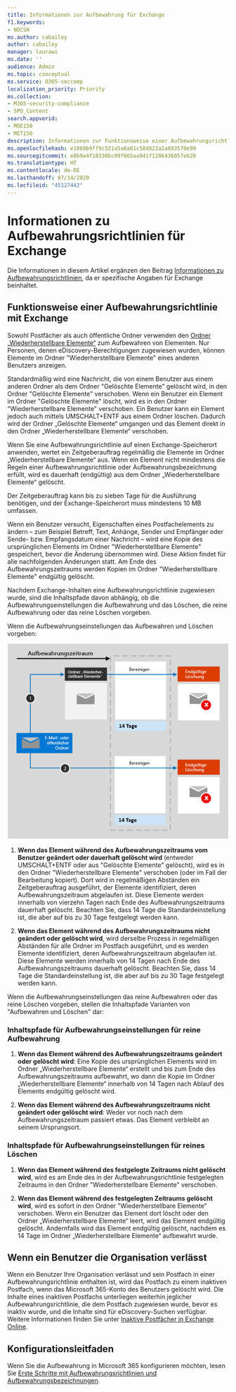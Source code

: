 ```yaml
---
title: Informationen zur Aufbewahrung für Exchange
f1.keywords:
- NOCSH
ms.author: cabailey
author: cabailey
manager: laurawi
ms.date: ''
audience: Admin
ms.topic: conceptual
ms.service: O365-seccomp
localization_priority: Priority
ms.collection:
- M365-security-compliance
- SPO_Content
search.appverid:
- MOE150
- MET150
description: Informationen zur Funktionsweise einer Aufbewahrungsrichtlinien für Exchange.
ms.openlocfilehash: e1860b9ff9c521a5a6a61c58d822a2a893570e99
ms.sourcegitcommit: e8b9a4f18330bc09f665aa941f1286436057eb28
ms.translationtype: HT
ms.contentlocale: de-DE
ms.lasthandoff: 07/14/2020
ms.locfileid: "45127442"
---
```

# <a name="learn-about-retention-for-exchange"></a>Informationen zu Aufbewahrungsrichtlinien für Exchange

Die Informationen in diesem Artikel ergänzen den Beitrag [Informationen zu Aufbewahrungsrichtlinien](retention.md), da er spezifische Angaben für Exchange beinhaltet.

## <a name="how-retention-works-for-exchange"></a>Funktionsweise einer Aufbewahrungsrichtlinie mit Exchange

Sowohl Postfächer als auch öffentliche Ordner verwenden den [Ordner „Wiederherstellbare Elemente“](https://docs.microsoft.com/exchange/security-and-compliance/recoverable-items-folder/recoverable-items-folder) zum Aufbewahren von Elementen. Nur Personen, denen eDiscovery-Berechtigungen zugewiesen wurden, können Elemente im Ordner "Wiederherstellbare Elemente" eines anderen Benutzers anzeigen.
  
Standardmäßig wird eine Nachricht, die von einem Benutzer aus einem anderen Ordner als dem Ordner "Gelöschte Elemente" gelöscht wird, in den Ordner "Gelöschte Elemente" verschoben. Wenn ein Benutzer ein Element im Ordner "Gelöschte Elemente" löscht, wird es in den Ordner "Wiederherstellbare Elemente" verschoben. Ein Benutzer kann ein Element jedoch auch mittels UMSCHALT+ENTF aus einem Ordner löschen. Dadurch wird der Ordner „Gelöschte Elemente“ umgangen und das Element direkt in den Ordner „Wiederherstellbare Elemente“ verschoben.
  
Wenn Sie eine Aufbewahrungsrichtlinie auf einen Exchange-Speicherort anwenden, wertet ein Zeitgeberauftrag regelmäßig die Elemente im Ordner „Wiederherstellbare Elemente“ aus.  Wenn ein Element nicht mindestens die Regeln einer Aufbewahrungsrichtlinie oder Aufbewahrungsbezeichnung erfüllt, wird es dauerhaft (endgültig) aus dem Ordner „Wiederherstellbare Elemente“ gelöscht.

Der Zeitgeberauftrag kann bis zu sieben Tage für die Ausführung benötigen, und der Exchange-Speicherort muss mindestens 10 MB umfassen.
  
Wenn ein Benutzer versucht, Eigenschaften eines Postfachelements zu ändern – zum Beispiel Betreff, Text, Anhänge, Sender und Empfänger oder Sende- bzw. Empfangsdatum einer Nachricht – wird eine Kopie des ursprünglichen Elements im Ordner "Wiederherstellbare Elemente" gespeichert, bevor die Änderung übernommen wird. Diese Aktion findet für alle nachfolgenden Änderungen statt. Am Ende des Aufbewahrungszeitraums werden Kopien im Ordner "Wiederherstellbare Elemente" endgültig gelöscht.

Nachdem Exchange-Inhalten eine Aufbewahrungsrichtlinie zugewiesen wurde, sind die Inhaltspfade davon abhängig, ob die Aufbewahrungseinstellungen die Aufbewahrung und das Löschen, die reine Aufbewahrung oder das reine Löschen vorgeben.

Wenn die Aufbewahrungseinstellungen das Aufbewahren und Löschen vorgeben:

![Diagramm des Aufbewahrungsverlaufs bei E-Mails und öffentlichen Ordnern](../media/88f174cc-bbf4-4305-93d7-0515f496c8f9.png)

1. **Wenn das Element während des Aufbewahrungszeitraums vom Benutzer geändert oder dauerhaft gelöscht wird** (entweder UMSCHALT+ENTF oder aus "Gelöschte Elemente" gelöscht), wird es in den Ordner "Wiederherstellbare Elemente" verschoben (oder im Fall der Bearbeitung kopiert). Dort wird in regelmäßigen Abständen ein Zeitgeberauftrag ausgeführt, der Elemente identifiziert, deren Aufbewahrungszeitraum abgelaufen ist. Diese Elemente werden innerhalb von vierzehn Tagen nach Ende des Aufbewahrungszeitraums dauerhaft gelöscht. Beachten Sie, dass 14 Tage die Standardeinstellung ist, die aber auf bis zu 30 Tage festgelegt werden kann.

2. **Wenn das Element während des Aufbewahrungszeitraums nicht geändert oder gelöscht wird**, wird derselbe Prozess in regelmäßigen Abständen für alle Ordner im Postfach ausgeführt, und es werden Elemente identifiziert, deren Aufbewahrungszeitraum abgelaufen ist. Diese Elemente werden innerhalb von 14 Tagen nach Ende des Aufbewahrungszeitraums dauerhaft gelöscht. Beachten Sie, dass 14 Tage die Standardeinstellung ist, die aber auf bis zu 30 Tage festgelegt werden kann. 

Wenn die Aufbewahrungseinstellungen das reine Aufbewahren oder das reine Löschen vorgeben, stellen die Inhaltspfade Varianten von "Aufbewahren und Löschen" dar:

### <a name="content-paths-for-retain-only-retention-settings"></a>Inhaltspfade für Aufbewahrungseinstellungen für reine Aufbewahrung

1. **Wenn das Element während des Aufbewahrungszeitraums geändert oder gelöscht wird**: Eine Kopie des ursprünglichen Elements wird im Ordner „Wiederherstellbare Elemente“ erstellt und bis zum Ende des Aufbewahrungszeitraums aufbewahrt, wo dann die Kopie im Ordner „Wiederherstellbare Elemente“ innerhalb von 14 Tagen nach Ablauf des Elements endgültig gelöscht wird. 

2. **Wenn das Element während des Aufbewahrungszeitraums nicht geändert oder gelöscht wird**: Weder vor noch nach dem Aufbewahrungszeitraum passiert etwas. Das Element verbleibt an seinem Ursprungsort.

### <a name="content-paths-for-delete-only-retention-settings"></a>Inhaltspfade für Aufbewahrungseinstellungen für reines Löschen

1. **Wenn das Element während des festgelegte Zeitraums nicht gelöscht wird**, wird es am Ende des in der Aufbewahrungsrichtlinie festgelegten Zeitraums in den Ordner "Wiederherstellbare Elemente" verschoben. 

2. **Wenn das Element während des festgelegten Zeitraums gelöscht wird**, wird es sofort in den Ordner "Wiederherstellbare Elemente" verschoben. Wenn ein Benutzer das Element dort löscht oder den Ordner „Wiederherstellbare Elemente“ leert, wird das Element endgültig gelöscht. Andernfalls wird das Element endgültig gelöscht, nachdem es 14 Tage im Ordner „Wiederherstellbare Elemente“ aufbewahrt wurde. 

## <a name="when-a-user-leaves-the-organization"></a>Wenn ein Benutzer die Organisation verlässt 

Wenn ein Benutzer Ihre Organisation verlässt und sein Postfach in einer Aufbewahrungsrichtlinie enthalten ist, wird das Postfach zu einem inaktiven Postfach, wenn das Microsoft 365-Konto des Benutzers gelöscht wird. Die Inhalte eines inaktiven Postfachs unterliegen weiterhin jeglicher Aufbewahrungsrichtlinie, die dem Postfach zugewiesen wurde, bevor es inaktiv wurde, und die Inhalte sind für eDiscovery-Suchen verfügbar. Weitere Informationen finden Sie unter [Inaktive Postfächer in Exchange Online](inactive-mailboxes-in-office-365.md).

## <a name="configuration-guidance"></a>Konfigurationsleitfaden

Wenn Sie die Aufbewahrung in Microsoft 365 konfigurieren möchten, lesen Sie [Erste Schritte mit Aufbewahrungsrichtlinien und Aufbewahrungsbezeichnungen](get-started-with-retention.md).
